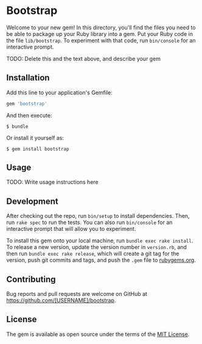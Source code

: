# Bootstrap

Welcome to your new gem! In this directory, you'll find the files you need to be able to package up your Ruby library into a gem. Put your Ruby code in the file `lib/bootstrap`. To experiment with that code, run `bin/console` for an interactive prompt.

TODO: Delete this and the text above, and describe your gem

## Installation

Add this line to your application's Gemfile:

```ruby
gem 'bootstrap'
```

And then execute:

    $ bundle

Or install it yourself as:

    $ gem install bootstrap

## Usage

TODO: Write usage instructions here

## Development

After checking out the repo, run `bin/setup` to install dependencies. Then, run `rake spec` to run the tests. You can also run `bin/console` for an interactive prompt that will allow you to experiment.

To install this gem onto your local machine, run `bundle exec rake install`. To release a new version, update the version number in `version.rb`, and then run `bundle exec rake release`, which will create a git tag for the version, push git commits and tags, and push the `.gem` file to [rubygems.org](https://rubygems.org).

## Contributing

Bug reports and pull requests are welcome on GitHub at https://github.com/[USERNAME]/bootstrap.


## License

The gem is available as open source under the terms of the [MIT License](http://opensource.org/licenses/MIT).

